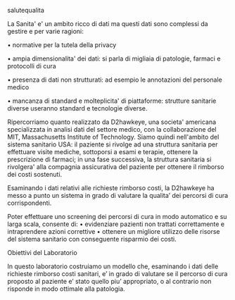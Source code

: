 salutequalita

La Sanita' e' un ambito ricco di dati ma questi dati sono complessi da gestire e per varie ragioni:

• normative per la tutela della privacy

• ampia dimensionalita' dei dati: si parla di migliaia di patologie, farmaci e protocolli di cura

• presenza di dati non strutturati: ad esempio le annotazioni del personale medico

• mancanza di standard e molteplicita' di piattaforme: strutture sanitarie diverse useranno standard e tecnologie diverse.

Ripercorriamo quanto realizzato da D2hawkeye, una societa' americana specializzata in analisi dati del settore medico, con la collaborazione del MIT, Massachusetts Institute of Technology. Siamo quindi nell'ambito del sistema sanitario USA: il paziente si rivolge ad una struttura sanitaria per effettuare visite mediche, sottoporsi a esami e terapie, ottenere la prescrizione di farmaci; in una fase successiva, la struttura sanitaria si rivolgera' alla compagnia assicurativa del paziente per ottenere il rimborso dei costi sostenuti.

Esaminando i dati relativi alle richieste rimborso costi, la D2hawkeye ha messo a punto un sistema in grado di valutare la qualita’ dei percorsi di cura corrispondenti.

Poter effettuare uno screening dei percorsi di cura in modo automatico e su larga scala, consente di: • evidenziare pazienti non trattati correttamente e intraprendere azioni correttive • ottenere un migliore utilizzo delle risorse del sistema sanitario con conseguente risparmio dei costi.

Obiettivi del Laboratorio

In questo laboratorio costruiamo un modello che, esaminando i dati delle richieste rimborso costi sanitari, e’ in grado di valutare se il percorso di cura proposto al paziente e’ stato quello piu’ appropriato, o al contrario non risponde in modo ottimale alla patologia.
